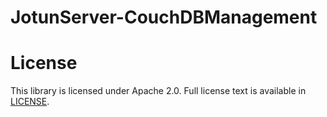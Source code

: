 # JotunServer-CouchDBManagement

# License

This library is licensed under Apache 2.0. Full license text is available in [LICENSE](LICENSE).
